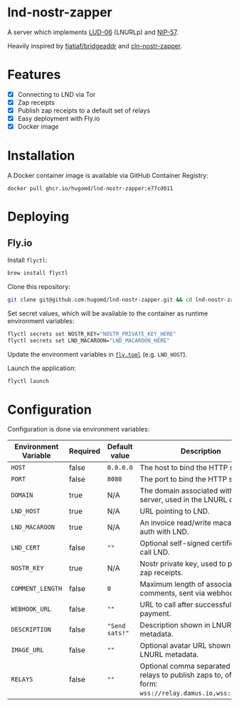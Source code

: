# lnd-nostr-zapper

A server which implements [LUD-06](https://github.com/lnurl/luds/blob/luds/06.md) (LNURLp) and
[NIP-57](https://github.com/nostr-protocol/nips/blob/master/57.md).

Heavily inspired by [fiatjaf/bridgeaddr](https://github.com/fiatjaf/bridgeaddr/tree/master) and [cln-nostr-zapper](https://github.com/jb55/cln-nostr-zapper/tree/master).

# Features
* [x] Connecting to LND via Tor
* [x] Zap receipts
* [x] Publish zap receipts to a default set of relays
* [x] Easy deployment with Fly.io
* [x] Docker image

# Installation

A Docker container image is available via GitHub Container Registry:
```
docker pull ghcr.io/hugomd/lnd-nostr-zapper:e77cd011
```

# Deploying

## Fly.io

Install `flyctl`:

```bash
brew install flyctl
```

Clone this repository:
```bash
git clone git@github.com:hugomd/lnd-nostr-zapper.git && cd lnd-nostr-zapper
```

Set secret values, which will be available to the container as runtime
environment variables:
```bash
flyctl secrets set NOSTR_KEY="NOSTR_PRIVATE_KEY_HERE"
flyctl secrets set LND_MACAROON="LND_MACAROON_HERE"
```

Update the environment variables in [`fly.toml`](./fly.toml) (e.g. `LND_HOST`).

Launch the application:
```bash
flyctl launch
```

# Configuration
Configuration is done via environment variables:

| Environment Variable  | Required | Default value | Description |
| --------------------- | -------- | ------------- | ----------- |
| `HOST`                | false    | `0.0.0.0`      | The host to bind the HTTP server to. | 
| `PORT`                | false    | `8080`         | The port to bind the HTTP server to. | 
| `DOMAIN`              | true     | N/A            | The domain associated with the server, used in the LNURL callback. | 
| `LND_HOST`            | true     | N/A            | URL pointing to LND.                  | 
| `LND_MACAROON`        | true     | N/A            | An invoice read/write macaroon for auth with LND. | 
| `LND_CERT`            | false    | `""`           | Optional self-signed certificate to call LND. | 
| `NOSTR_KEY`           | true     | N/A            | Nostr private key, used to publish zap receipts. | 
| `COMMENT_LENGTH`      | false    | `0`            | Maximum length of associated comments, sent via webhook. | 
| `WEBHOOK_URL`         | false    | `""`           | URL to call after successful payment. | 
| `DESCRIPTION`         | false    | `"Send sats!"` | Description shown in LNURL metadata. | 
| `IMAGE_URL`           | false    | `""`           | Optional avatar URL shown in LNURL metadata. | 
| `RELAYS`              | false    | `""`           | Optional comma separated list of relays to publish zaps to, of the form: `wss://relay.damus.io,wss://brb.io`. | 
